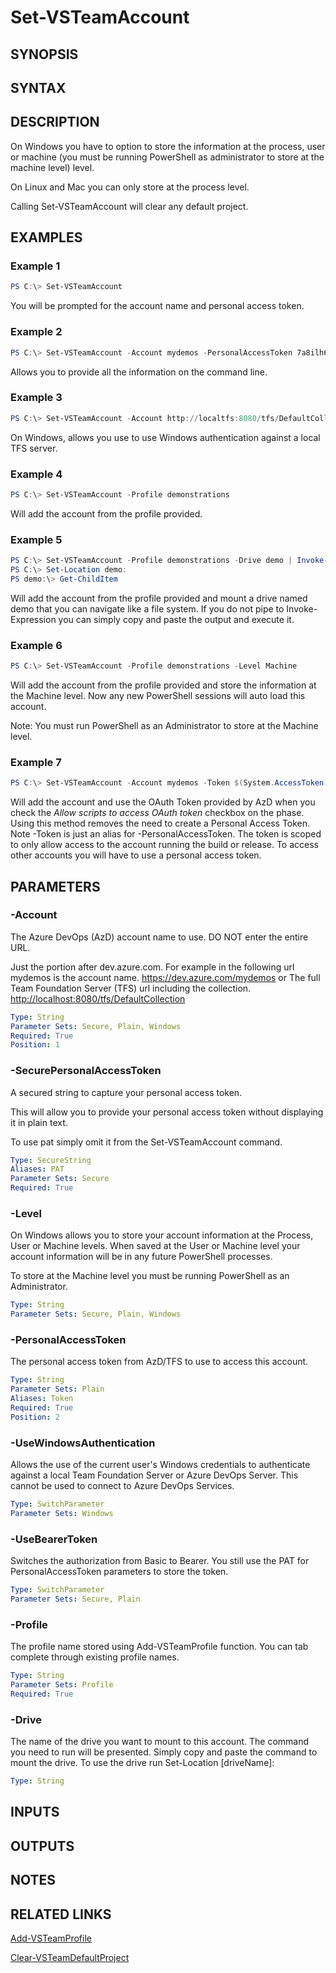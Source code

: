 <!-- #include "./common/header.md" -->

# Set-VSTeamAccount

## SYNOPSIS

<!-- #include "./synopsis/Set-VSTeamAccount.md" -->

## SYNTAX

## DESCRIPTION

On Windows you have to option to store the information at the process, user or machine (you must be running PowerShell as administrator to store at the machine level) level.

On Linux and Mac you can only store at the process level.

Calling Set-VSTeamAccount will clear any default project.

## EXAMPLES

### Example 1

```powershell
PS C:\> Set-VSTeamAccount
```

You will be prompted for the account name and personal access token.

### Example 2

```powershell
PS C:\> Set-VSTeamAccount -Account mydemos -PersonalAccessToken 7a8ilh6db4aforlrnrthisisnotreal4uhlh5vgbmgap3mziwnga
```

Allows you to provide all the information on the command line.

### Example 3

```powershell
PS C:\> Set-VSTeamAccount -Account http://localtfs:8080/tfs/DefaultCollection -UseWindowsAuthentication
```

On Windows, allows you use to use Windows authentication against a local TFS server.

### Example 4

```powershell
PS C:\> Set-VSTeamAccount -Profile demonstrations
```

Will add the account from the profile provided.

### Example 5

```powershell
PS C:\> Set-VSTeamAccount -Profile demonstrations -Drive demo | Invoke-Expression
PS C:\> Set-Location demo:
PS demo:\> Get-ChildItem
```

Will add the account from the profile provided and mount a drive named demo that you can navigate like a file system. If you do not pipe to Invoke-Expression you can simply copy and paste the output and execute it.

### Example 6

```powershell
PS C:\> Set-VSTeamAccount -Profile demonstrations -Level Machine
```

Will add the account from the profile provided and store the information at the Machine level. Now any new PowerShell sessions will auto load this account.

Note: You must run PowerShell as an Administrator to store at the Machine level.

### Example 7

```powershell
PS C:\> Set-VSTeamAccount -Account mydemos -Token $(System.AccessToken) -UseBearerToken
```

Will add the account and use the OAuth Token provided by AzD when you check the *Allow scripts to access OAuth token* checkbox on the phase. Using this method removes the need to create a Personal Access Token. Note -Token is just an alias for -PersonalAccessToken.  The token is scoped to only allow access to the account running the build or release. To access other accounts you will have to use a personal access token.

## PARAMETERS

### -Account

The Azure DevOps (AzD) account name to use.
DO NOT enter the entire URL.

Just the portion after dev.azure.com. For example in the
following url mydemos is the account name.
<https://dev.azure.com/mydemos>
or
The full Team Foundation Server (TFS) url including the collection.
<http://localhost:8080/tfs/DefaultCollection>

```yaml
Type: String
Parameter Sets: Secure, Plain, Windows
Required: True
Position: 1
```

### -SecurePersonalAccessToken

A secured string to capture your personal access token.

This will allow you to provide your personal access token without displaying it in plain text.

To use pat simply omit it from the Set-VSTeamAccount command.

```yaml
Type: SecureString
Aliases: PAT
Parameter Sets: Secure
Required: True
```

### -Level

On Windows allows you to store your account information at the Process, User or Machine levels.
When saved at the User or Machine level your account information will be in any future PowerShell processes.

To store at the Machine level you must be running PowerShell as an Administrator.

```yaml
Type: String
Parameter Sets: Secure, Plain, Windows
```

### -PersonalAccessToken

The personal access token from AzD/TFS to use to access this account.

```yaml
Type: String
Parameter Sets: Plain
Aliases: Token
Required: True
Position: 2
```

### -UseWindowsAuthentication

Allows the use of the current user's Windows credentials to authenticate against a local Team Foundation Server or Azure DevOps Server. This cannot be used to connect to Azure DevOps Services.

```yaml
Type: SwitchParameter
Parameter Sets: Windows
```

### -UseBearerToken

Switches the authorization from Basic to Bearer.  You still use the PAT for PersonalAccessToken parameters to store the token.

```yaml
Type: SwitchParameter
Parameter Sets: Secure, Plain
```

### -Profile

The profile name stored using Add-VSTeamProfile function. You can tab complete through existing profile names.

```yaml
Type: String
Parameter Sets: Profile
Required: True
```

<!-- #include "./params/version.md" -->

### -Drive

The name of the drive you want to mount to this account. The command you need to run will be presented. Simply copy and paste the command to mount the drive. To use the drive run Set-Location [driveName]:

```yaml
Type: String
```

<!-- #include "./params/force.md" -->

## INPUTS

## OUTPUTS

## NOTES

<!-- #include "./common/prerequisites.md" -->

## RELATED LINKS

<!-- #include "./common/related.md" -->

[Add-VSTeamProfile](Add-VSTeamProfile.md)

[Clear-VSTeamDefaultProject](Clear-VSTeamDefaultProject.md)